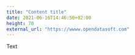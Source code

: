 ```yaml
---
title: "Content title"
date: 2021-06-16T14:46:50+02:00
height: 70
external_url: "https://wwww.opendatasoft.com"
---
```


Text
